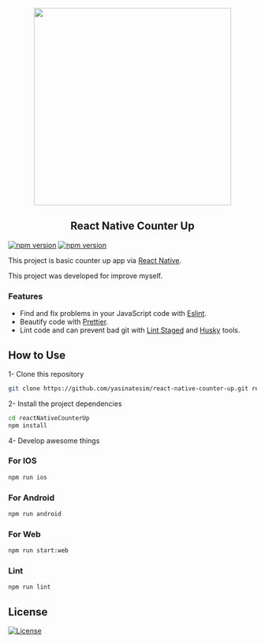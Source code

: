 <p align="center">    
<img src="https://yasinates.com/react-native-counter-up.gif" width="400">    
</p>

<h2  align="center">React Native Counter Up</h2>   
      
[![npm version](https://badge.fury.io/js/react.svg)](https://badge.fury.io/js/react)
[![npm version](https://badge.fury.io/js/react-native.svg)](https://badge.fury.io/js/react-native)

This project is basic counter up app via [React Native](https://github.com/facebook/react-native).

This project was developed for improve myself.

### Features

- Find and fix problems in your JavaScript code with [Eslint](https://eslint.org/).
- Beautify code with [Prettier](https://prettier.io/).
- Lint code and can prevent bad git with [Lint Staged](https://www.npmjs.com/package/lint-staged) and [Husky](https://www.npmjs.com/package/husky) tools.

## How to Use

1- Clone this repository

```bash
git clone https://github.com/yasinatesim/react-native-counter-up.git reactNativeCounterUp
```

2- Install the project dependencies

```bash
cd reactNativeCounterUp
npm install
```
4- Develop awesome things

### For IOS

```bash
npm run ios
```

### For Android

```bash
npm run android
```
### For Web

```bash
npm run start:web
```

### Lint

```bash
npm run lint
```

## License

[![License](http://img.shields.io/:license-mit-pink.svg)](http://badges.mit-license.org)
